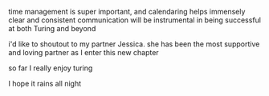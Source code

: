 time management is super important, and calendaring helps immensely
clear and consistent communication will be instrumental in being successful at both Turing and beyond

i'd like to shoutout to my partner Jessica. she has been the most supportive and loving partner as I enter this new chapter

so far I really enjoy turing

I hope it rains all night
